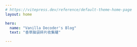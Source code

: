 ```yaml
---
# https://vitepress.dev/reference/default-theme-home-page
layout: home

hero:
  name: "Vanilla Decoder's Blog"
  text: "香草脑袋碎片收集罐"

---
```

